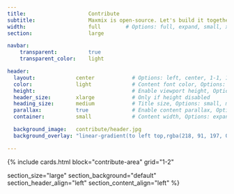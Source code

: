 ```yaml
---
title:                    Contribute
subtitle:                 Maxmix is open-source. Let's build it together!
width:                    full        # Options: full, expand, small, xsmall
section:                  large

navbar:
    transparent:          true
    transparent_color:    light

header:
  layout:             center            # Options: left, center, 1-1, 1-2, 1-3 or 2-3. Left, right options display this pages title and subtitle. 1-1, 1-2, 1-3 or 2-3 options display content of block file/s.
  color:              light             # Content font color, Options: light, dark
  height:                               # Enable viewport height, Options: full
  header_size:        xlarge            # Only if height disabled
  heading_size:       medium            # Title size, Options: small, medium, large
  parallax:           true              # Enable content parallax, Options: true
  container:          small             # Content width, Options: expand, small, xsmall

  background_image:   contribute/header.jpg
  background_overlay: "linear-gradient(to left top,rgba(218, 91, 197, 0.8) 0%,rgba(151, 27, 191, 0.8) 30%,rgba(2, 8, 212, 0.8) 80%)"

---
```


[donations]:https://www.paypal.com/cgi-bin/webscr?cmd=_donations&business=SQS6XJZBCBZA8&currency_code=USD&source=url

{% include cards.html 
  block="contribute-area"
  grid="1-2"

  section_size="large"
  section_background="default"
  section_header_align="left"
  section_content_align="left"
%}
